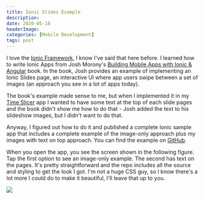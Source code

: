 ```yaml
---
title: Ionic Slides Example
description: 
date: 2020-05-18
headerImage: 
categories: [Mobile Development]
tags: post
---
```


I love the [Ionic Framework](https://ionicframework.com/), I know I've said that here before. I learned how to write Ionic Apps from Josh Morony's [Building Mobile Apps with Ionic & Angular](https://www.joshmorony.com/building-mobile-apps-with-ionic-2) book. In the book, Josh provides an example of implementing an Ionic Slides page, an interactive UI where app users swipe between a set of images (an approach you see in a lot of apps today).

The book's example made sense to me, but when I implemented it in my [Time Slicer](https://timeslicer.app) app I wanted to have some text at the top of each slide pages and the book didn't show me how to do that - Josh added the text to his slideshow images, but I didn't want to do that.

Anyway, I figured out how to do it and published a complete Ionic sample app that includes a complete example of the image-only approach plus my images with text on top approach. You can find the example on [GitHub](https://github.com/johnwargo/ionic-slides-example).

When you open the app, you see the screen shown in the following figure. Tap the first option to see an image-only example. The second has text on the pages. It's pretty straightforward and the repo includes all the source and styling to get the look I got. I'm not a huge CSS guy, so I know there's a lot more I could do to make it beautiful, I'll leave that up to you.

![](/images/2020/home-page.png)